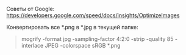 
Советы от Google:
https://developers.google.com/speed/docs/insights/OptimizeImages




Конвертировать все *.png в *.jpg в текущей папке:
> mogrify -format jpg -sampling-factor 4:2:0 -strip -quality 85 -interlace JPEG -colorspace sRGB *.png

